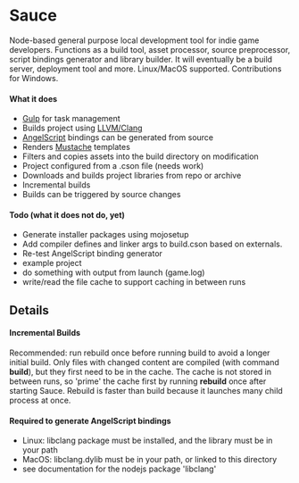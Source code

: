 # Sauce
Node-based general purpose local development tool for indie game developers. Functions as a build tool, asset processor, source preprocessor, script bindings generator and library builder. It will eventually be a build server, deployment tool and more.  Linux/MacOS supported. Contributions for Windows.

#### What it does
* [Gulp](https://gulpjs.com/) for task management
* Builds project using [LLVM/Clang](http://clang.llvm.org/ "but there's no reason it couldn't use another compiler" )
* [AngelScript](http://www.angelcode.com/angelscript/) bindings can be generated from source
* Renders [Mustache](https://mustache.github.io/) templates
* Filters and copies assets into the build directory on modification
* Project configured from a .cson file (needs work)
* Downloads and builds project libraries from repo or archive
* Incremental builds
* Builds can be triggered by source changes

#### Todo (what it does not do, yet)
* Generate installer packages using mojosetup
* Add compiler defines and linker args to build.cson based on externals.
* Re-test AngelScript binding generator
* example project
* do something with output from launch (game.log)
* write/read the file cache to support caching in between runs

## Details
#### Incremental Builds
 Recommended: run rebuild once before running build to avoid a longer initial build. Only files with changed content are compiled (with command **build**), but they first need to be in the cache. The cache is not stored in between runs, so 'prime' the cache first by running **rebuild** once after starting Sauce. Rebuild is faster than build because it launches many child process at once.

#### Required to generate AngelScript bindings
 - Linux: libclang package must be installed, and the library must be in your path
 - MacOS: libclang.dylib must be in your path, or linked to this directory
 - see documentation for the nodejs package 'libclang'
